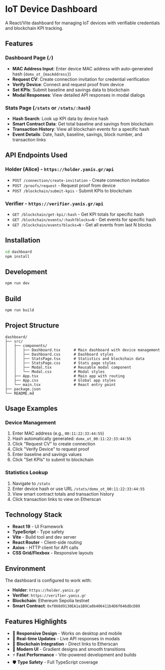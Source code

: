 # IoT Device Dashboard

A React/Vite dashboard for managing IoT devices with verifiable credentials and blockchain KPI tracking.

## Features

### Dashboard Page (`/`)

- **MAC Address Input**: Enter device MAC address with auto-generated hash (`domx_ot_{macAddress}`)
- **Request CV**: Create connection invitation for credential verification
- **Verify Device**: Connect and request proof from device
- **Set KPIs**: Submit baseline and savings data to blockchain
- **Modal Responses**: View detailed API responses in modal dialogs

### Stats Page (`/stats` or `/stats/:hash`)

- **Hash Search**: Look up KPI data by device hash
- **Smart Contract Data**: Get total baseline and savings from blockchain
- **Transaction History**: View all blockchain events for a specific hash
- **Event Details**: Date, hash, baseline, savings, block number, and transaction links

## API Endpoints Used

### Holder (Alice) - `https://holder.yanis.gr/api`

- `POST /connection/create-invitation` - Create connection invitation
- `POST /proofs/request` - Request proof from device
- `POST /blockchain/submit-kpis` - Submit KPIs to blockchain

### Verifier - `https://verifier.yanis.gr/api`

- `GET /blockchain/get-kpi/:hash` - Get KPI totals for specific hash
- `GET /blockchain/events/:hash?blocks=N` - Get events for specific hash
- `GET /blockchain/events?blocks=N` - Get all events from last N blocks

## Installation

```bash
cd dashboard
npm install
```

## Development

```bash
npm run dev
```

## Build

```bash
npm run build
```

## Project Structure

```
dashboard/
├── src/
│   ├── components/
│   │   ├── Dashboard.tsx      # Main dashboard with device management
│   │   ├── Dashboard.css      # Dashboard styles
│   │   ├── StatsPage.tsx      # Statistics and blockchain data
│   │   ├── StatsPage.css      # Stats page styles
│   │   ├── Modal.tsx          # Reusable modal component
│   │   └── Modal.css          # Modal styles
│   ├── App.tsx                # Main app with routing
│   ├── App.css                # Global app styles
│   └── main.tsx               # React entry point
├── package.json
└── README.md
```

## Usage Examples

### Device Management

1. Enter MAC address (e.g., `00:11:22:33:44:55`)
2. Hash automatically generated: `domx_ot_00:11:22:33:44:55`
3. Click "Request CV" to create connection
4. Click "Verify Device" to request proof
5. Enter baseline and savings values
6. Click "Set KPIs" to submit to blockchain

### Statistics Lookup

1. Navigate to `/stats`
2. Enter device hash or use URL `/stats/domx_ot_00:11:22:33:44:55`
3. View smart contract totals and transaction history
4. Click transaction links to view on Etherscan

## Technology Stack

- **React 19** - UI Framework
- **TypeScript** - Type safety
- **Vite** - Build tool and dev server
- **React Router** - Client-side routing
- **Axios** - HTTP client for API calls
- **CSS Grid/Flexbox** - Responsive layouts

## Environment

The dashboard is configured to work with:

- **Holder**: `https://holder.yanis.gr`
- **Verifier**: `https://verifier.yanis.gr`
- **Blockchain**: Ethereum Sepolia testnet
- **Smart Contract**: `0xf868d9130EA1a1B9Ca0b406411b4D6f646dDcD89`

## Features Highlights

- 📱 **Responsive Design** - Works on desktop and mobile
- 🔄 **Real-time Updates** - Live API responses in modals
- 🔗 **Blockchain Integration** - Direct links to Etherscan
- 🎨 **Modern UI** - Gradient designs and smooth transitions
- ⚡ **Fast Performance** - Vite-powered development and builds
- 🛡️ **Type Safety** - Full TypeScript coverage
